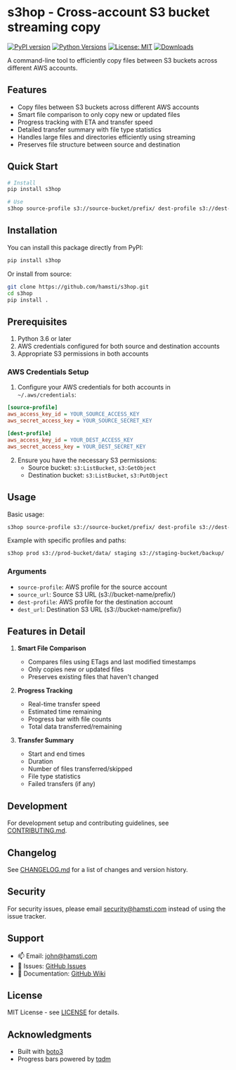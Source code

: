 # s3hop - Cross-account S3 bucket streaming copy

[![PyPI version](https://badge.fury.io/py/s3hop.svg)](https://badge.fury.io/py/s3hop)
[![Python Versions](https://img.shields.io/pypi/pyversions/s3hop.svg)](https://pypi.org/project/s3hop/)
[![License: MIT](https://img.shields.io/badge/License-MIT-yellow.svg)](https://opensource.org/licenses/MIT)
[![Downloads](https://pepy.tech/badge/s3hop)](https://pepy.tech/project/s3hop)

A command-line tool to efficiently copy files between S3 buckets across different AWS accounts.

## Features

- Copy files between S3 buckets across different AWS accounts
- Smart file comparison to only copy new or updated files
- Progress tracking with ETA and transfer speed
- Detailed transfer summary with file type statistics
- Handles large files and directories efficiently using streaming
- Preserves file structure between source and destination

## Quick Start

```bash
# Install
pip install s3hop

# Use
s3hop source-profile s3://source-bucket/prefix/ dest-profile s3://dest-bucket/prefix/
```

## Installation

You can install this package directly from PyPI:

```bash
pip install s3hop
```

Or install from source:

```bash
git clone https://github.com/hamsti/s3hop.git
cd s3hop
pip install .
```

## Prerequisites

1. Python 3.6 or later
2. AWS credentials configured for both source and destination accounts
3. Appropriate S3 permissions in both accounts

### AWS Credentials Setup

1. Configure your AWS credentials for both accounts in `~/.aws/credentials`:

```ini
[source-profile]
aws_access_key_id = YOUR_SOURCE_ACCESS_KEY
aws_secret_access_key = YOUR_SOURCE_SECRET_KEY

[dest-profile]
aws_access_key_id = YOUR_DEST_ACCESS_KEY
aws_secret_access_key = YOUR_DEST_SECRET_KEY
```

2. Ensure you have the necessary S3 permissions:
   - Source bucket: `s3:ListBucket`, `s3:GetObject`
   - Destination bucket: `s3:ListBucket`, `s3:PutObject`

## Usage

Basic usage:

```bash
s3hop source-profile s3://source-bucket/prefix/ dest-profile s3://dest-bucket/prefix/
```

Example with specific profiles and paths:

```bash
s3hop prod s3://prod-bucket/data/ staging s3://staging-bucket/backup/
```

### Arguments

- `source-profile`: AWS profile for the source account
- `source_url`: Source S3 URL (s3://bucket-name/prefix/)
- `dest-profile`: AWS profile for the destination account
- `dest_url`: Destination S3 URL (s3://bucket-name/prefix/)

## Features in Detail

1. **Smart File Comparison**
   - Compares files using ETags and last modified timestamps
   - Only copies new or updated files
   - Preserves existing files that haven't changed

2. **Progress Tracking**
   - Real-time transfer speed
   - Estimated time remaining
   - Progress bar with file counts
   - Total data transferred/remaining

3. **Transfer Summary**
   - Start and end times
   - Duration
   - Number of files transferred/skipped
   - File type statistics
   - Failed transfers (if any)

## Development

For development setup and contributing guidelines, see [CONTRIBUTING.md](CONTRIBUTING.md).

## Changelog

See [CHANGELOG.md](CHANGELOG.md) for a list of changes and version history.

## Security

For security issues, please email security@hamsti.com instead of using the issue tracker.

## Support

- 📫 Email: john@hamsti.com
- 🐛 Issues: [GitHub Issues](https://github.com/hamsti/s3hop/issues)
- 📖 Documentation: [GitHub Wiki](https://github.com/hamsti/s3hop/wiki)

## License

MIT License - see [LICENSE](LICENSE) for details.

## Acknowledgments

- Built with [boto3](https://boto3.amazonaws.com/v1/documentation/api/latest/index.html)
- Progress bars powered by [tqdm](https://github.com/tqdm/tqdm)

